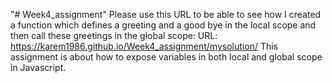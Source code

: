 "# Week4_assignment" 
Please use this URL to be able to see how I created a function which defines a greeting and a good bye in the local scope and then call these greetings in the global scope:
URL: https://karem1986.github.io/Week4_assignment/mysolution/
This assignment is about how to expose variables in both local and global scope in Javascript. 
